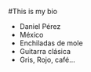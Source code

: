 #This is my bio

- Daniel Pérez
- México
- Enchiladas de mole
- Guitarra clásica
- Gris, Rojo, café...

